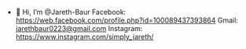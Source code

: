 - 👋 Hi, I’m @Jareth-Baur
  Facebook: https://web.facebook.com/profile.php?id=100089437393864
  Gmail: jarethbaur0223@gmail.com
  Instagram: https://www.instagram.com/simply_jareth/
<!---
Jareth-Baur/Jareth-Baur is a ✨ special ✨ repository because its `README.md` (this file) appears on your GitHub profile.
You can click the Preview link to take a look at your changes.
--->
